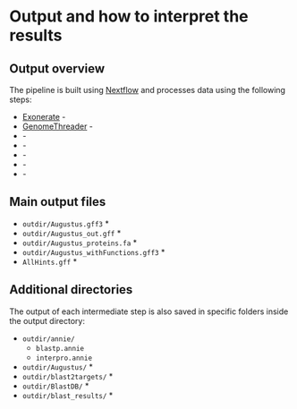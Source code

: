 # Output and how to interpret the results 

## Output overview
The pipeline is built using [Nextflow](https://www.nextflow.io/) and processes data using the following steps:

* [Exonerate](#exonerate) - 
* [GenomeThreader](#genomethreader) - 
* [](#genomethreader) - 
* [](#genomethreader) - 
* [](#genomethreader) - 
* [](#genomethreader) - 
* [](#genomethreader) - 

## Main output files

* `outdir/Augustus.gff3` 
  * 
* `outdir/Augustus_out.gff` 
  * 
* `outdir/Augustus_proteins.fa` 
  * 
* `outdir/Augustus_withFunctions.gff3` 
  * 
* `AllHints.gff`
  * 
  
## Additional directories
The output of each intermediate step is also saved in specific folders inside the output directory: 

* `outdir/annie/` 
  * `blastp.annie` 
  * `interpro.annie`
* `outdir/Augustus/` 
  * 
* `outdir/blast2targets/` 
  * 
* `outdir/BlastDB/` 
  * 
* `outdir/blast_results/`
  * 

